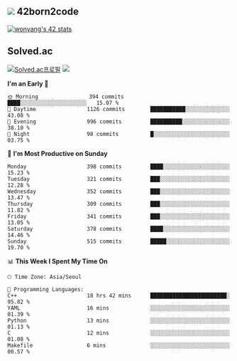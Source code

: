 
## <img src="https://img.shields.io/badge/-000000?style=flat&logo=42&logoColor=white"> 42born2code
<!--[![wonyang's 42 stats](https://badge42.vercel.app/api/v2/cl5nhe5b6007809kydha7ht42/stats?cursusId=21&coalitionId=88)](https://profile.intra.42.fr/users/wonyang)-->

[![wonyang's 42 stats](https://badge.mediaplus.ma/starryblue/wonyang?1337Badge=off&UM6P=off)](https://github.com/oakoudad/badge42)

## Solved.ac
[![Solved.ac프로필](http://mazassumnida.wtf/api/v2/generate_badge?boj=bennyws)](https://solved.ac/bennyws)
<a href="https://solved.ac/bennyws"><img src="http://mazandi.herokuapp.com/api?handle=bennyws&theme=cold"/></a>

<!--START_SECTION:waka-->
**I'm an Early 🐤** 

```text
🌞 Morning                394 commits         ████░░░░░░░░░░░░░░░░░░░░░   15.07 % 
🌆 Daytime                1126 commits        ███████████░░░░░░░░░░░░░░   43.08 % 
🌃 Evening                996 commits         ██████████░░░░░░░░░░░░░░░   38.10 % 
🌙 Night                  98 commits          █░░░░░░░░░░░░░░░░░░░░░░░░   03.75 % 
```
📅 **I'm Most Productive on Sunday** 

```text
Monday                   398 commits         ████░░░░░░░░░░░░░░░░░░░░░   15.23 % 
Tuesday                  321 commits         ███░░░░░░░░░░░░░░░░░░░░░░   12.28 % 
Wednesday                352 commits         ███░░░░░░░░░░░░░░░░░░░░░░   13.47 % 
Thursday                 309 commits         ███░░░░░░░░░░░░░░░░░░░░░░   11.82 % 
Friday                   341 commits         ███░░░░░░░░░░░░░░░░░░░░░░   13.05 % 
Saturday                 378 commits         ████░░░░░░░░░░░░░░░░░░░░░   14.46 % 
Sunday                   515 commits         █████░░░░░░░░░░░░░░░░░░░░   19.70 % 
```


📊 **This Week I Spent My Time On** 

```text
🕑︎ Time Zone: Asia/Seoul

💬 Programming Languages: 
C++                      18 hrs 42 mins      ████████████████████████░   95.82 % 
YAML                     16 mins             ░░░░░░░░░░░░░░░░░░░░░░░░░   01.39 % 
Python                   13 mins             ░░░░░░░░░░░░░░░░░░░░░░░░░   01.13 % 
C                        12 mins             ░░░░░░░░░░░░░░░░░░░░░░░░░   01.08 % 
Makefile                 6 mins              ░░░░░░░░░░░░░░░░░░░░░░░░░   00.57 % 
```


<!--END_SECTION:waka-->
